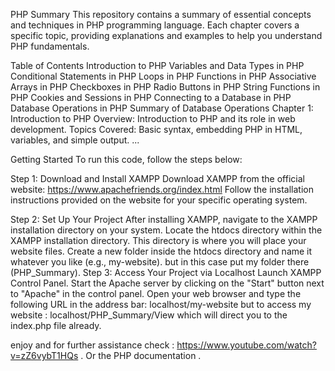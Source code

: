 PHP Summary
This repository contains a summary of essential concepts and techniques in PHP programming language. Each chapter covers a specific topic, providing explanations and examples to help you understand PHP fundamentals.

Table of Contents
Introduction to PHP
Variables and Data Types in PHP
Conditional Statements in PHP
Loops in PHP
Functions in PHP
Associative Arrays in PHP
Checkboxes in PHP
Radio Buttons in PHP
String Functions in PHP
Cookies and Sessions in PHP
Connecting to a Database in PHP
Database Operations in PHP
Summary of Database Operations
Chapter 1: Introduction to PHP
Overview: Introduction to PHP and its role in web development.
Topics Covered: Basic syntax, embedding PHP in HTML, variables, and simple output.
...

Getting Started
To run this code, follow the steps below:

Step 1: Download and Install XAMPP
Download XAMPP from the official website: https://www.apachefriends.org/index.html
Follow the installation instructions provided on the website for your specific operating system.

Step 2: Set Up Your Project
After installing XAMPP, navigate to the XAMPP installation directory on your system.
Locate the htdocs directory within the XAMPP installation directory. This directory is where you will place your website files.
Create a new folder inside the htdocs directory and name it whatever you like (e.g., my-website). but in this case put my folder there (PHP_Summary).
Step 3: Access Your Project via Localhost
Launch XAMPP Control Panel.
Start the Apache server by clicking on the "Start" button next to "Apache" in the control panel.
Open your web browser and type the following URL in the address bar: localhost/my-website
but to access my website : localhost/PHP_Summary/View
which will direct you to the index.php file already.

enjoy and for further assistance check :
https://www.youtube.com/watch?v=zZ6vybT1HQs .
Or the PHP documentation .


